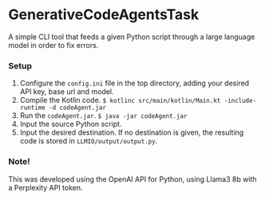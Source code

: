 # GenerativeCodeAgentsTask
A simple CLI tool that feeds a given Python script through a large language model in order to fix errors. 

### Setup
1. Configure the ``config.ini`` file in the top directory, adding your desired API key, base url and model.
2. Compile the Kotlin code.
```$ kotlinc src/main/kotlin/Main.kt -include-runtime -d codeAgent.jar```
3. Run the ``codeAgent.jar``.
```$ java -jar codeAgent.jar```
4. Input the source Python script.
5. Input the desired destination. If no destination is given, the resulting code is stored in ``LLMIO/output/output.py``.

### Note!
This was developed using the OpenAI API for Python, using Llama3 8b with a Perplexity API token.
